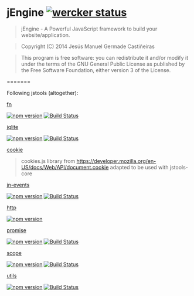 jEngine [![wercker status](https://app.wercker.com/status/57b07bc9c517eb6e90931964845da012/s "wercker status")](https://app.wercker.com/project/bykey/57b07bc9c517eb6e90931964845da012)
==============

>	jEngine - A Powerful JavaScript framework to build your website/application.

>	Copyright (C) 2014  Jesús Manuel Germade Castiñeiras

>	This program is free software: you can redistribute it and/or modify
>	it under the terms of the GNU General Public License as published by
>	the Free Software Foundation, either version 3 of the License.

=======

Following jstools (altogether):

[fn](https://github.com/jstools/fn)

[![npm version](https://badge.fury.io/js/jstools-fn.svg)](http://badge.fury.io/js/jstools-fn)
[![Build Status](https://travis-ci.org/jstools/fn.svg?branch=master)](https://travis-ci.org/jstools/fn)

[jqlite](https://github.com/jstools/jqlite)

[![npm version](https://badge.fury.io/js/jqlite.svg)](http://badge.fury.io/js/jqlite)
[![Build Status](https://travis-ci.org/jstools/jqlite.svg?branch=master)](https://travis-ci.org/jstools/jqlite)

[cookie](https://github.com/jstools/jstools-cookie)
> cookies.js library from https://developer.mozilla.org/en-US/docs/Web/API/document.cookie
> adapted to be used with jstools-core

[jn-events](https://github.com/jstools/jstools-events)

[![npm version](https://badge.fury.io/js/jstools-events.svg)](http://badge.fury.io/js/jstools-events)
[![Build Status](https://travis-ci.org/jstools/events.svg?branch=master)](https://travis-ci.org/jstools/events)

[http](https://github.com/jstools/http)

[![npm version](https://badge.fury.io/js/jstools-http.svg)](http://badge.fury.io/js/jstools-http)

[promise](https://github.com/jstools/promise)

[![npm version](https://badge.fury.io/js/jstools-promise.svg)](http://badge.fury.io/js/jstools-promise)
[![Build Status](https://travis-ci.org/jstools/promise.svg?branch=master)](https://travis-ci.org/jstools/promise)

[scope](https://github.com/jstools/scope)

[![npm version](https://badge.fury.io/js/jstools-scope.svg)](http://badge.fury.io/js/jstools-scope)
[![Build Status](https://travis-ci.org/jstools/scope.svg?branch=master)](https://travis-ci.org/jstools/scope)

[utils](https://github.com/jstools/utils)

[![npm version](https://badge.fury.io/js/jstools-utils.svg)](http://badge.fury.io/js/jstools-utils)
[![Build Status](https://travis-ci.org/jstools/utils.svg?branch=master)](https://travis-ci.org/jstools/utils)
